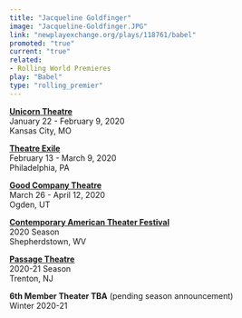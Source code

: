 ```yaml
---
title: "Jacqueline Goldfinger"
image: "Jacqueline-Goldfinger.JPG"
link: "newplayexchange.org/plays/118761/babel"
promoted: "true"
current: "true"
related:
- Rolling World Premieres
play: "Babel"
type: "rolling_premier"
---
```


[**Unicorn Theatre**](https://unicorntheatre.org/shows/babel/)\
January 22 - February 9, 2020\
Kansas City, MO

[**Theatre Exile**](https://theatreexile.org/shows/babel/)\
February 13 - March 9, 2020\
Philadelphia, PA

[**Good Company Theatre**](https://www.goodcotheatre.com/copy-of-you-bet-your-black-ass-broa)\
March 26 - April 12, 2020\
Ogden, UT

[**Contemporary American Theater Festival**](https://catf.org/)\
2020 Season\
Shepherdstown, WV

[**Passage Theatre**](https://passagetheatre.org/)\
2020-21 Season\
Trenton, NJ

**6th Member Theater TBA** (pending season announcement)\
Winter 2020-21

